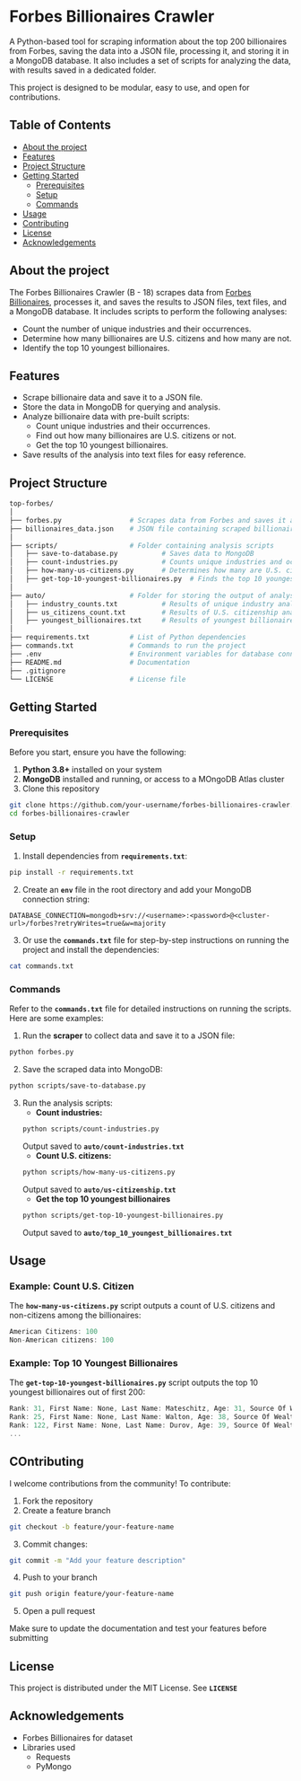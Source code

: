 # Forbes Billionaires Crawler

A Python-based tool for scraping information about the top 200 billionaires from Forbes, saving the data into a JSON file, processing it, and storing it in a MongoDB database. It also includes a set of scripts for analyzing the data, with results saved in a dedicated folder.

This project is designed to be modular, easy to use, and open for contributions.

## Table of Contents
- [About the project](#about-the-project)
- [Features](#features)
- [Project Structure](#project-structure)
- [Getting Started](#getting-started)
    - [Prerequisites](#prerequisites)
    - [Setup](#setup)
    - [Commands](#commands)
- [Usage](#usage)
- [Contributing](#contributing)
- [License](#license)
- [Acknowledgements](#acknowledgements)

<a name="about-the-project" />

## About the project

The Forbes Billionaires Crawler (B - 18) scrapes data from [Forbes Billionaires](https://www.forbes.com/billionaires/), processes it, and saves the results to JSON files, text files, and a MongoDB database. It includes scripts to perform the following analyses:

- Count the number of unique industries and their occurrences.
- Determine how many billionaires are U.S. citizens and how many are not.
- Identify the top 10 youngest billionaires.

<a name="features" />

## Features

- Scrape billionaire data and save it to a JSON file.
- Store the data in MongoDB for querying and analysis.
- Analyze billionaire data with pre-built scripts:
  - Count unique industries and their occurrences.
  - Find out how many billionaires are U.S. citizens or not.
  - Get the top 10 youngest billionaires.
- Save results of the analysis into text files for easy reference.

<a name="project-structure" />

## Project Structure

```bash
top-forbes/
│
├── forbes.py                 # Scrapes data from Forbes and saves it as a JSON file
├── billionaires_data.json    # JSON file containing scraped billionaire data
│
├── scripts/                  # Folder containing analysis scripts
│   ├── save-to-database.py           # Saves data to MongoDB
│   ├── count-industries.py           # Counts unique industries and occurrences
│   ├── how-many-us-citizens.py       # Determines how many are U.S. citizens
│   ├── get-top-10-youngest-billionaires.py  # Finds the top 10 youngest billionaires
│
├── auto/                     # Folder for storing the output of analysis scripts
│   ├── industry_counts.txt           # Results of unique industry analysis
│   ├── us_citizens_count.txt         # Results of U.S. citizenship analysis
│   ├── youngest_billionaires.txt     # Results of youngest billionaires analysis
│
├── requirements.txt          # List of Python dependencies
├── commands.txt              # Commands to run the project
├── .env                      # Environment variables for database connection
├── README.md                 # Documentation
├── .gitignore                
└── LICENSE                   # License file
```

<a name="getting-started" />

## Getting Started

<a name="prerequisites" />

### Prerequisites

Before you start, ensure you have the following:
1. **Python 3.8+** installed on your system
2. **MongoDB** installed and running, or access to a MOngoDB Atlas cluster
3. Clone this repository

```bash
git clone https://github.com/your-username/forbes-billionaires-crawler.git
cd forbes-billionaires-crawler
```

<a name="setup" />

### Setup
1. Install dependencies from **`requirements.txt`**:
```bash
pip install -r requirements.txt
```
2. Create an **`env`** file in the root directory and add your MongoDB connection string:
```env
DATABASE_CONNECTION=mongodb+srv://<username>:<password>@<cluster-url>/forbes?retryWrites=true&w=majority
```
3. Or use the **`commands.txt`** file for step-by-step instructions on running the project and install the dependencies:
```bash
cat commands.txt
```

<a name="commands" />

### Commands

Refer to the **`commands.txt`** file for detailed instructions on running the scripts. Here are some examples:
1. Run the **scraper** to collect data and save it to a JSON file:
```bash
python forbes.py
```
2. Save the scraped data into MongoDB:
```bash
python scripts/save-to-database.py
```
3. Run the analysis scripts:
    - **Count industries:**
    ```bash
    python scripts/count-industries.py
    ```
    Output saved to **`auto/count-industries.txt`**
   - **Count U.S. citizens:**
   ```bash
   python scripts/how-many-us-citizens.py
   ```
   Output saved to **`auto/us-citizenship.txt`**
   - **Get the top 10 youngest billionaires**
   ```bash
   python scripts/get-top-10-youngest-billionaires.py
   ```
   Output saved to **`auto/top_10_youngest_billionaires.txt`**

<a name="usage" />

## Usage

### Example: Count U.S. Citizen
The **`how-many-us-citizens.py`** script outputs a count of U.S. citizens and non-citizens among the billionaires:
```javascript
American Citizens: 100
Non-American citizens: 100
```

### Example: Top 10 Youngest Billionaires
The **`get-top-10-youngest-billionaires.py`** script outputs the top 10 youngest billionaires out of first 200:
```javascript
Rank: 31, First Name: None, Last Name: Mateschitz, Age: 31, Source Of Wealth: Red Bull, Net Worth: 39600.0, City: Salzburg, Citizenship: Austria, 
Rank: 25, First Name: None, Last Name: Walton, Age: 38, Source Of Wealth: Walmart, Net Worth: 33900.0, City: Chicago, Citizenship: United States, 
Rank: 122, First Name: None, Last Name: Durov, Age: 39, Source Of Wealth: Messaging app, Net Worth: 15500.0, City: Dubai, Citizenship: United Arab Emirates,
...
```

<a name="constributing" />

## COntributing 
I welcome contributions from the community! To contribute:
1. Fork the repository
2. Create a feature branch
```bash
git checkout -b feature/your-feature-name
```
3. Commit changes:
```bash
git commit -m "Add your feature description"
```
4. Push to your branch
```bash
git push origin feature/your-feature-name
```
5. Open a pull request

Make sure to update the documentation and test your features before submitting

<a name="license" />

## License

This project is distributed under the MIT License. See **`LICENSE`**

<a name="acknowledgements">

## Acknowledgements
- Forbes Billionaires for dataset
- Libraries used
    - Requests
    - PyMongo


  
